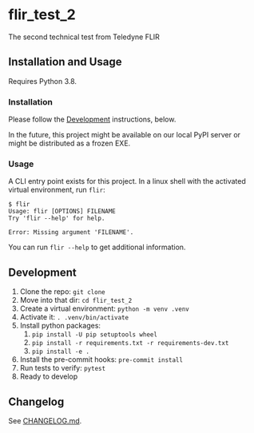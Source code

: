 # flir_test_2

The second technical test from Teledyne FLIR


## Installation and Usage

Requires Python 3.8.


### Installation

Please follow the [Development](#development) instructions, below.

In the future, this project might be available on our local PyPI server or
might be distributed as a frozen EXE.


### Usage

A CLI entry point exists for this project. In a linux shell with the activated
virtual environment, run `flir`:

```
$ flir
Usage: flir [OPTIONS] FILENAME
Try 'flir --help' for help.

Error: Missing argument 'FILENAME'.
```

You can run `flir --help` to get additional information.


## Development

1.  Clone the repo: `git clone `
2.  Move into that dir: `cd flir_test_2`
3.  Create a virtual environment: `python -m venv .venv`
4.  Activate it: `. .venv/bin/activate`
5.  Install python packages:
    1.  `pip install -U pip setuptools wheel`
    2.  `pip install -r requirements.txt -r requirements-dev.txt`
    3.  `pip install -e .`
6.  Install the pre-commit hooks: `pre-commit install`
7.  Run tests to verify: `pytest`
8.  Ready to develop


## Changelog

See [CHANGELOG.md](.\CHANGELOG.md).
